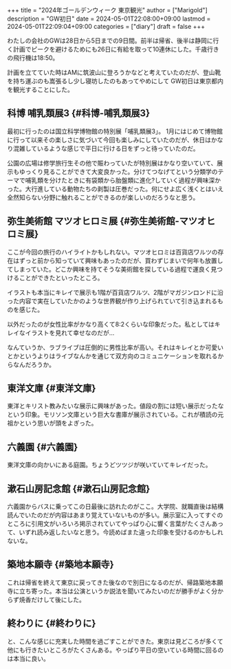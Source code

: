 +++
title = "2024年ゴールデンウィーク 東京観光"
author = ["Marigold"]
description = "GW初日"
date = 2024-05-01T22:08:00+09:00
lastmod = 2024-05-01T22:09:04+09:00
categories = ["diary"]
draft = false
+++

わたしの会社のGWは28日から5日までの9日間。前半は帰省、後半は静岡に行く計画でピークを避けるためにも26日に有給を取って10連休にした。千歳行きの飛行機は18:50。

計画を立てていた時はAMに筑波山に登ろうかなどと考えていたのだが、登山靴を持ち運ぶのも嵩張るし少し寝坊したのもあってやめにして
GW初日は東京都内を観光することにした。


## 科博 哺乳類展3 {#科博-哺乳類展3}

最初に行ったのは国立科学博物館の特別展「哺乳類展3」。
1月にはじめて博物館に行って以来その楽しさに気づいて今回も楽しみにしていたのだが、休日はかなり混雑しているような感じで平日に行ける日をずっと待っていたのだ。

公園の広場は修学旅行生その他で賑わっていたが特別展はかなり空いていて、展示もゆっくり見ることができて大変良かった。分けてつなげてという分類学のテーマで哺乳類を分けたときに有袋類から胎盤類に進化?していく過程が興味深かった。大行進している動物たちの剥製は圧巻だった。何にせよ広く浅くとはいえ全然知らない分野に触れることができるのが楽しいのだろうなと思う。


## 弥生美術館 マツオヒロミ展 {#弥生美術館-マツオヒロミ展}

ここが今回の旅行のハイライトかもしれない。マツオヒロミは百貨店ワルツの存在はずっと前から知っていて興味もあったのだが、買わずじまいで何年も放置してしまっていた。どこか興味を持てそうな美術館を探している過程で運良く見つけることができたといったところ。

イラストも本当にキレイで展示も1階が百貨店ワルツ、2階がマガジンロンドに沿った内容で実在していたかのような世界観が作り上げられていて引き込まれるものを感じた。

以外だったのが女性比率がかなり高くて8:2くらいな印象だった。私としてはキレイなイラストを見れて幸せなのだが...

なんていうか、ラブライブは圧倒的に男性比率が高い。それはキレイとか可愛いとかというよりはライブなんかを通じて双方向のコミュニケーションを取れるからなんだろうか。


## 東洋文庫 {#東洋文庫}

東洋とキリスト教みたいな展示に興味があった。値段の割には短い展示だったなという印象。モリソン文庫という巨大な書庫が展示されている。これが積読の元祖かという思いが頭をよぎった。


## 六義園 {#六義園}

東洋文庫の向かいにある庭園。ちょうどツツジが咲いていてキレイだった。


## 漱石山房記念館 {#漱石山房記念館}

六義園からバスに乗ってこの日最後に訪れたのがここ。大学院、就職直後は結構読んでいたのだが内容はあまり覚えていないものが多い。展示室に入ってすぐのところに引用文がいろいろ掲示されていてやっぱり心に響く言葉がたくさんあって、いずれ読み返したいなと思う。今読めばまた違った印象を受けるのかもしれないな。


## 築地本願寺 {#築地本願寺}

これは帰省を終えて東京に戻ってきた後なので別日になるのだが、帰路築地本願寺に立ち寄った。本当は公演というか説法を聞いてみたいのだが勝手がよく分からず焼香だけして後にした。


## 終わりに {#終わりに}

と、こんな感じに充実した時間を過ごすことができた。東京は見どころが多くて他にも行きたいところがたくさんある。やっぱり平日の空いている時間に回るのは本当に良い。
